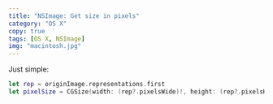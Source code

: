 ```yaml
---
title: "NSImage: Get size in pixels"
category: "OS X"
copy: true
tags: [OS X, NSImage]
img: "macintosh.jpg"
---
```

Just simple:
```swift
let rep = originImage.representations.first
let pixelSize = CGSize(width: (rep?.pixelsWide)!, height: (rep?.pixelsHigh)!)
```
